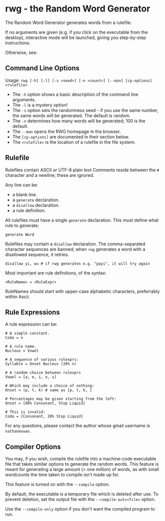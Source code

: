 rwg - the Random Word Generator
===============================
The Random Word Generator generates words from a rulefile.

If no arguments are given (e.g. if you click on the executable from the 
desktop), interactive mode will be launched, giving you step-by-step
instructions.

Otherwise, see:

Command Line Options
--------------------
Usage: `rwg [-h] [-l] [-s <seed>] [-n <count>] [--man] [cp-options] <rulefile>`

* The `-h` option shows a basic description of the command line arguments.
* The `-l` is a mystery option!
* The `-s` option sets the randomness seed - if you use the same number, the 
   same words will be generated. The default is random.
* The `-n` determines how many words will be generated; 100 is the default.
* The `--man` opens the RWG homepage in the browser.
* The `[cp-options]` are documented in their section below.
* The `<rulefile>` is the location of a rulefile in the file system.

Rulefile
--------
Rulefiles contain ASCII or UTF-8 plain text
Comments reside between the `#` character and a newline; these are ignored.

Any line can be:
* a blank line.
* a `generate` declaration.
* a `disallow` declaration.
* a rule definition.

All rulefiles must have a single `generate` declaration.
This must define what rule to generate:
    
    generate Word
    
Rulefiles may contain a `disallow` declaration.
The comma-separated character sequences are banned;
when `rwg` generates a word with a disallowed sequence, it retries.
    
    disallow yi, wu # if rwg generates e.g. "payi", it will try again
    

Most important are rule definitions, of the syntax:
    
    <RuleName> = <RuleExpr>
    
RuleNames should start with upper-case alphabetic characters, preferrably
within Ascii.

Rule Expressions
----------------
A rule expression can be:
    
    # A simple constant.
    Coda = n
    
    # A rule name.
    Nucleus = Vowel
    
    # A sequence of various rulexprs:
    Syllable = Onset Nucleus (20% n)
    
    # A random choice between rulexprs
    Vowel = [a, e, i, o, u]
    
    # Which may include a choice of nothing:
    Onset = (p, t, k) # same as [p, t, k, ]
    
    # Percentages may be given starting from the left:
    Onset = [80% Consonant, Stop Liquid]
    
    # This is invalid:
    Coda = [Consonant, 20% Stop Liquid]
    
For any questions, please contact the author whose gmail username is 
`nathanmswan`.
    
Compiler Options
----------------
You may, if you wish, compile the rulefile into a machine-code executable file
that takes similar options to generate the random words. This feature is meant
for generating a large amount (> one million) of words, as with small wordcounts
the time taken to compile isn't made up for.

This feature is turned on with the `--compile` option.

By default, the executable is a temporary file which is deleted after use.
To prevent deletion, set the output file with the `--compile-out=<file>` option.

Use the `--compile-only` option if you don't want the compiled program to run.

